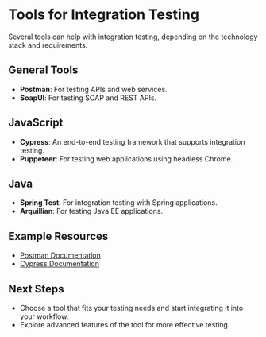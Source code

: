 # Tools for Integration Testing

Several tools can help with integration testing, depending on the technology stack and requirements.

## General Tools
- **Postman**: For testing APIs and web services.
- **SoapUI**: For testing SOAP and REST APIs.

## JavaScript
- **Cypress**: An end-to-end testing framework that supports integration testing.
- **Puppeteer**: For testing web applications using headless Chrome.

## Java
- **Spring Test**: For integration testing with Spring applications.
- **Arquillian**: For testing Java EE applications.

## Example Resources
- [Postman Documentation](https://learning.postman.com/docs/getting-started/introduction/)
- [Cypress Documentation](https://www.cypress.io/docs/)

## Next Steps
- Choose a tool that fits your testing needs and start integrating it into your workflow.
- Explore advanced features of the tool for more effective testing.

